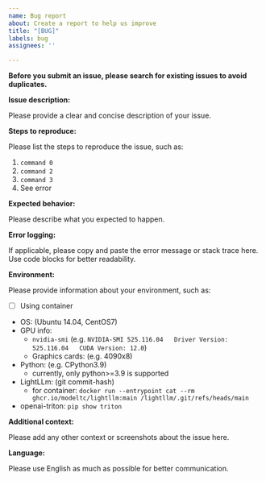 ```yaml
---
name: Bug report
about: Create a report to help us improve
title: "[BUG]"
labels: bug
assignees: ''

---
```


**Before you submit an issue, please search for existing issues to avoid duplicates.**

**Issue description:**

Please provide a clear and concise description of your issue.

**Steps to reproduce:**

Please list the steps to reproduce the issue, such as:

1. `command 0`
2. `command 2`
3. `command 3`
4. See error

**Expected behavior:**

Please describe what you expected to happen.

**Error logging:**

If applicable, please copy and paste the error message or stack trace here. Use code blocks for better readability.

**Environment:**

Please provide information about your environment, such as:

- [ ] Using container

- OS: (Ubuntu 14.04, CentOS7)
- GPU info:
  - `nvidia-smi` (e.g. `NVIDIA-SMI 525.116.04   Driver Version: 525.116.04   CUDA Version: 12.0`)
  - Graphics cards: (e.g. 4090x8)
- Python: (e.g. CPython3.9)
  - currently, only python>=3.9 is supported
- LightLLm: (git commit-hash)
  - for container: `docker run --entrypoint cat --rm ghcr.io/modeltc/lightllm:main /lightllm/.git/refs/heads/main`
- openai-triton: `pip show triton`

**Additional context:**

Please add any other context or screenshots about the issue here.

**Language:**

Please use English as much as possible for better communication.
